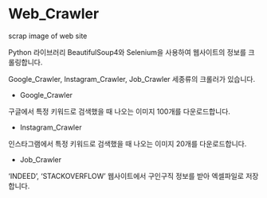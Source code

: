 # Web_Crawler
scrap image of web site

Python 라이브러리 BeautifulSoup4와 Selenium을 사용하여 웹사이트의 정보를 크롤링합니다.

Google_Crawler, Instagram_Crawler, Job_Crawler 세종류의 크롤러가 있습니다.






- Google_Crawler

구글에서 특정 키워드로 검색했을 때 나오는 이미지 100개를 다운로드합니다.



- Instagram_Crawler

인스타그램에서 특정 키워드로 검색했을 때 나오는 이미지 20개를 다운로드합니다.


- Job_Crawler

‘INDEED’, ‘STACKOVERFLOW’ 웹사이트에서 구인구직 정보를 받아 엑셀파일로 저장합니다.
